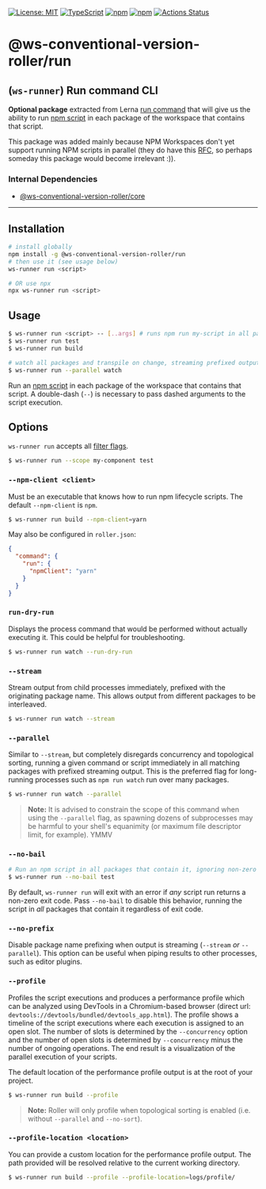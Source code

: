 [![License: MIT](https://img.shields.io/badge/License-MIT-yellow.svg)](https://opensource.org/licenses/MIT)
[![TypeScript](https://img.shields.io/badge/%3C%2F%3E-TypeScript-%230074c1.svg)](http://www.typescriptlang.org/)
[![npm](https://img.shields.io/npm/v/@ws-conventional-version-roller/run.svg?color=forest)](https://www.npmjs.com/package/@ws-conventional-version-roller/run)
[![npm](https://img.shields.io/npm/dy/@ws-conventional-version-roller/run?color=forest)](https://www.npmjs.com/package/@ws-conventional-version-roller/run)
[![Actions Status](https://github.com/ghiscoding/ws-conventional-version-roller/workflows/CI%20Build/badge.svg)](https://github.com/ghiscoding/ws-conventional-version-roller/actions)

# @ws-conventional-version-roller/run
## (`ws-runner`) Run command CLI

**Optional package** extracted from Lerna [run command](https://github.com/lerna/lerna/tree/main/commands/run) that will give us the ability to run [npm script](https://docs.npmjs.com/misc/scripts) in each package of the workspace that contains that script. 

This package was added mainly because NPM Workspaces don't yet support running NPM scripts in parallel (they do have this [RFC](https://github.com/npm/rfcs/issues/190), so perhaps someday this package would become irrelevant :)).

### Internal Dependencies
- [@ws-conventional-version-roller/core](https://github.com/ghiscoding/ws-conventional-version-roller/tree/main/packages/core)

---

## Installation 
```sh
# install globally
npm install -g @ws-conventional-version-roller/run
# then use it (see usage below)
ws-runner run <script>

# OR use npx
npx ws-runner run <script>
```

## Usage

```sh
$ ws-runner run <script> -- [..args] # runs npm run my-script in all packages that have it
$ ws-runner run test
$ ws-runner run build

# watch all packages and transpile on change, streaming prefixed output
$ ws-runner run --parallel watch
```

Run an [npm script](https://docs.npmjs.com/misc/scripts) in each package of the workspace that contains that script. A double-dash (`--`) is necessary to pass dashed arguments to the script execution.

## Options

`ws-runner run` accepts all [filter flags](https://www.npmjs.com/package/@lerna/filter-options).

```sh
$ ws-runner run --scope my-component test
```

### `--npm-client <client>`

Must be an executable that knows how to run npm lifecycle scripts.
The default `--npm-client` is `npm`.

```sh
$ ws-runner run build --npm-client=yarn
```

May also be configured in `roller.json`:

```json
{
  "command": {
    "run": {
      "npmClient": "yarn"
    }
  }
}
```

### `run-dry-run`

Displays the process command that would be performed without actually executing it. This could be helpful for troubleshooting.

```sh
$ ws-runner run watch --run-dry-run
```

### `--stream`

Stream output from child processes immediately, prefixed with the originating
package name. This allows output from different packages to be interleaved.

```sh
$ ws-runner run watch --stream
```

### `--parallel`

Similar to `--stream`, but completely disregards concurrency and topological sorting, running a given command or script immediately in all matching packages with prefixed streaming output. This is the preferred flag for long-running processes such as `npm run watch` run over many packages.

```sh
$ ws-runner run watch --parallel
```

> **Note:** It is advised to constrain the scope of this command when using
> the `--parallel` flag, as spawning dozens of subprocesses may be
> harmful to your shell's equanimity (or maximum file descriptor limit,
> for example). YMMV

### `--no-bail`

```sh
# Run an npm script in all packages that contain it, ignoring non-zero (error) exit codes
$ ws-runner run --no-bail test
```

By default, `ws-runner run` will exit with an error if _any_ script run returns a non-zero exit code.
Pass `--no-bail` to disable this behavior, running the script in _all_ packages that contain it regardless of exit code.

### `--no-prefix`

Disable package name prefixing when output is streaming (`--stream` _or_ `--parallel`).
This option can be useful when piping results to other processes, such as editor plugins.

### `--profile`

Profiles the script executions and produces a performance profile which can be analyzed using DevTools in a
Chromium-based browser (direct url: `devtools://devtools/bundled/devtools_app.html`). The profile shows a timeline of
the script executions where each execution is assigned to an open slot. The number of slots is determined by the
`--concurrency` option and the number of open slots is determined by `--concurrency` minus the number of ongoing
operations. The end result is a visualization of the parallel execution of your scripts.

The default location of the performance profile output is at the root of your project.

```sh
$ ws-runner run build --profile
```

> **Note:** Roller will only profile when topological sorting is enabled (i.e. without `--parallel` and `--no-sort`).

### `--profile-location <location>`

You can provide a custom location for the performance profile output. The path provided will be resolved relative to the current working directory.

```sh
$ ws-runner run build --profile --profile-location=logs/profile/
```
